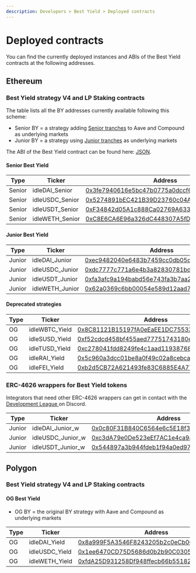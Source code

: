 ```yaml
---
description: Developers > Best Yield > Deployed contracts
---
```


# Deployed contracts

You can find the currently deployed instances and ABIs of the Best Yield contracts at the following addresses.

## **Ethereum**

### **Best Yield strategy V4 and LP Staking contracts**

The table lists all the BY addresses currently available following this scheme:&#x20;

* Senior BY = a strategy adding [Senior tranches](../perpetual-yield-tranches/deployed-contracts.md) to Aave and Compound as underlying markets
* Junior BY = a strategy using [Junior tranches](../perpetual-yield-tranches/deployed-contracts.md) as underlying markets

The ABI of the Best Yield contract can be found here: [JSON](https://github.com/Idle-Labs/idle-contracts/tree/develop/abi).

#### **Senior Best Yield**

| Type   | Ticker           | Address                                                                                                               |
| ------ | ---------------- | --------------------------------------------------------------------------------------------------------------------- |
| Senior | idleDAI\_Senior  | [0x3fe7940616e5bc47b0775a0dccf6237893353bb4](https://etherscan.io/address/0x3fe7940616e5bc47b0775a0dccf6237893353bb4) |
| Senior | idleUSDC\_Senior | [0x5274891bEC421B39D23760c04A6755eCB444797C](http://etherscan.io/address/0x5274891bEC421B39D23760c04A6755eCB444797C)  |
| Senior | idleUSDT\_Senior | [0xF34842d05A1c888Ca02769A633DF37177415C2f8](http://etherscan.io/address/0xF34842d05A1c888Ca02769A633DF37177415C2f8)  |
| Senior | idleWETH\_Senior | [0xC8E6CA6E96a326dC448307A5fDE90a0b21fd7f80](https://etherscan.io/address/0xc8e6ca6e96a326dc448307a5fde90a0b21fd7f80) |

#### **Junior Best Yield**

| Type   | Ticker           | Address                                                                                                               |
| ------ | ---------------- | --------------------------------------------------------------------------------------------------------------------- |
| Junior | idleDAI\_Junior  | [0xec9482040e6483b7459cc0db05d51dfa3d3068e1](https://etherscan.io/address/0xec9482040e6483b7459cc0db05d51dfa3d3068e1) |
| Junior | idleUSDC\_Junior | [0xdc7777c771a6e4b3a82830781bdde4dbc78f320e](https://etherscan.io/address/0xdc7777c771a6e4b3a82830781bdde4dbc78f320e) |
| Junior | idleUSDT\_Junior | [0xfa3afc9a194babd56e743fa3b7aa2ccbed3eaaad](https://etherscan.io/address/0xfa3afc9a194babd56e743fa3b7aa2ccbed3eaaad) |
| Junior | idleWETH\_Junior | [0x62a0369c6bb00054e589d12aad7ad81ed789514b](https://etherscan.io/address/0x62a0369c6bb00054e589d12aad7ad81ed789514b) |

#### **Deprecated strategies**

| Type | Ticker          | Address                                                                                                               |
| ---- | --------------- | --------------------------------------------------------------------------------------------------------------------- |
| OG   | idleWBTC\_Yield | [0x8C81121B15197fA0eEaEE1DC75533419DcfD3151](http://etherscan.io/address/0x8C81121B15197fA0eEaEE1DC75533419DcfD3151)  |
| OG   | idleSUSD\_Yield | [0xf52cdcd458bf455aed77751743180ec4a595fd3f](https://etherscan.io/address/0xf52cdcd458bf455aed77751743180ec4a595fd3f) |
| OG   | idleTUSD\_Yield | [0xc278041fdd8249fe4c1aad1193876857eea3d68c](https://etherscan.io/address/0xc278041fdd8249fe4c1aad1193876857eea3d68c) |
| OG   | idleRAI\_Yield  | [0x5c960a3dcc01be8a0f49c02a8cebcacf5d07fabe](https://etherscan.io/address/0x5c960a3dcc01be8a0f49c02a8cebcacf5d07fabe) |
| OG   | idleFEI\_Yield  | [0xb2d5CB72A621493fe83C6885E4A776279be595bC](https://etherscan.io/address/0xb2d5CB72A621493fe83C6885E4A776279be595bC) |

### ERC-4626 wrappers for Best Yield tokens

Integrators that need other ERC-4626 wrappers can get in contact with the [Development League ](https://discord.gg/fJaBYmS)on Discord.

| Type   | Ticker              | Address                                                                                                               |
| ------ | ------------------- | --------------------------------------------------------------------------------------------------------------------- |
| Junior | idleDAI\_Junior\_w  | [0x0c80F31B840C6564e6c5E18f386FaD96b63514cA](https://etherscan.io/address/0x0c80F31B840C6564e6c5E18f386FaD96b63514cA) |
| Junior | idleUSDC\_Junior\_w | [0xc3dA79e0De523eEf7AC1e4ca9aBFE3aAc9973133](https://etherscan.io/address/0xc3dA79e0De523eEf7AC1e4ca9aBFE3aAc9973133) |
| Junior | idleUSDT\_Junior\_w | [0x544897a3b944fdeb1f94a0ed973ea31a80ae18e1](https://etherscan.io/address/0x544897a3b944fdeb1f94a0ed973ea31a80ae18e1) |

## Polygon

### **Best Yield strategy V4 and LP Staking contracts**

#### OG Best Yield

* OG BY = the original BY strategy with Aave and Compound as underlying markets

| Type | Ticker          | Address                                                                                                                  |
| ---- | --------------- | ------------------------------------------------------------------------------------------------------------------------ |
| OG   | idleDAI\_Yield  | [0x8a999F5A3546F8243205b2c0eCb0627cC10003ab](https://polygonscan.com/address/0x8a999F5A3546F8243205b2c0eCb0627cC10003ab) |
| OG   | idleUSDC\_Yield | [0x1ee6470CD75D5686d0b2b90C0305Fa46fb0C89A1](https://polygonscan.com/address/0x1ee6470CD75D5686d0b2b90C0305Fa46fb0C89A1) |
| OG   | idleWETH\_Yield | [0xfdA25D931258Df948ffecb66b5518299Df6527C4](https://polygonscan.com/address/0xfdA25D931258Df948ffecb66b5518299Df6527C4) |
